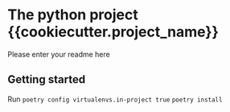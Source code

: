# The python project {{cookiecutter.project_name}}

Please enter your readme here

## Getting started

Run
```poetry config virtualenvs.in-project true```
```poetry install```
